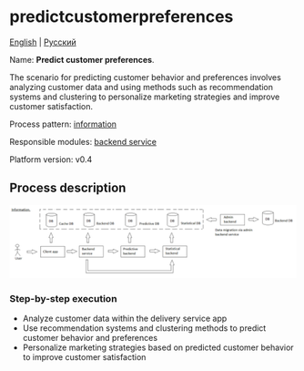 # predictcustomerpreferences

[English](predictcustomerpreferences.md) | [Русский](predictcustomerpreferences.ru.md)

Name: **Predict customer preferences**.

The scenario for predicting customer behavior and preferences involves analyzing customer data and using methods such as recommendation systems and clustering to personalize marketing strategies and improve customer satisfaction.

Process pattern: [information](../../processpatterns/information.md)

Responsible modules: [backend service](../../backend/predictivebackend.md)

Platform version: v0.4

## Process description

![information_overall](../../img/processpatterns/information_overall.png)

### Step-by-step execution

- Analyze customer data within the delivery service app
- Use recommendation systems and clustering methods to predict customer behavior and preferences
- Personalize marketing strategies based on predicted customer behavior to improve customer satisfaction
